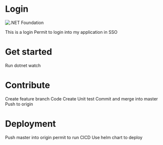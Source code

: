 # Login
![.NET Foundation](https://img.shields.io/badge/.Net6-blueviolet.svg)

This is a login
Permit to login into my application in SSO


# Get started
Run dotnet watch

# Contribute 
Create feature branch
Code
Create Unit test
Commit and merge into master
Push to origin

# Deployment
Push master into origin permit to run CICD
Use helm chart to deploy
